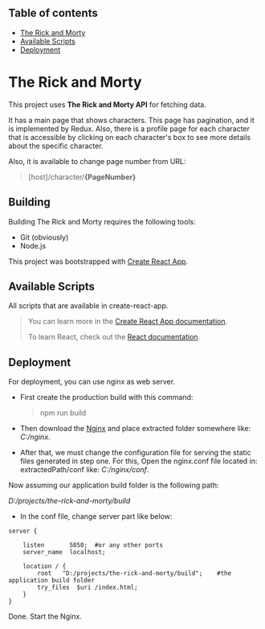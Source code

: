 ## Table of contents

- [The Rick and Morty](#the-rick-and-morty)
- [Available Scripts](#available-scripts)
- [Deployment](#deployment)

# The Rick and Morty

This project uses **The Rick and Morty API** for fetching data.

It has a main page that shows characters. This page has pagination, and it is
implemented by Redux.
Also, there is a profile page for each character that is accessible by clicking
on each character's box to see more details about the specific character.

Also, it is available to change page number from URL:

> [host]/character/**{PageNumber}**

## Building

Building The Rick and Morty requires the following tools:

- Git (obviously)
- Node.js

This project was bootstrapped with [Create React App](https://github.com/facebook/create-react-app).

## Available Scripts

All scripts that are available in create-react-app.

> You can learn more in the [Create React App documentation](https://facebook.github.io/create-react-app/docs/getting-started).
>
> To learn React, check out the [React documentation](https://reactjs.org/).

## Deployment

For deployment, you can use nginx as web server.

- First create the production build with this command:

  > npm run build

- Then download the [Nginx](https://nginx.org/en/download.html) and place extracted
  folder somewhere like: _C:/nginx_.

- After that, we must change the configuration file for serving the static files
  generated in step one.
  For this, Open the nginx.conf file located in: extractedPath/conf
  like: _C:/nginx/conf_.

Now assuming our application build folder is the following path:

_D:/projects/the-rick-and-morty/build_

- In the conf file, change server part like below:

```text
server {

    listen       5050;  #or any other ports
    server_name  localhost;

    location / {
        root   "D:/projects/the-rick-and-morty/build";    #the application build folder
        try_files  $uri /index.html;
    }
}
```

Done. Start the Nginx.
